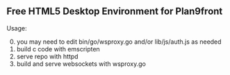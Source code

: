 Free HTML5 Desktop Environment for Plan9front
----------

Usage:

0. you may need to edit bin/go/wsproxy.go and/or lib/js/auth.js as needed
1. build c code with emscripten
2. serve repo with httpd
3. build and serve websockets with wsproxy.go

